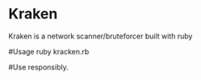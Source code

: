# Kraken
Kraken is a network scanner/bruteforcer built with ruby

#Usage ruby kracken.rb <ip> <wordlist> <username>

#Use responsibly.
